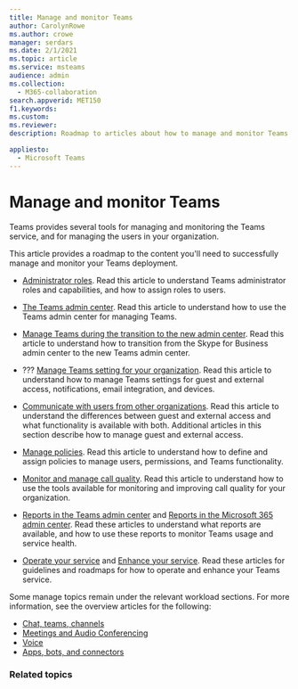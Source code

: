 ```yaml
---
title: Manage and monitor Teams
author: CarolynRowe
ms.author: crowe
manager: serdars
ms.date: 2/1/2021
ms.topic: article
ms.service: msteams
audience: admin
ms.collection: 
  - M365-collaboration
search.appverid: MET150
f1.keywords:
ms.custom: 
ms.reviewer: 
description: Roadmap to articles about how to manage and monitor Teams.

appliesto: 
  - Microsoft Teams
---
```


# Manage and monitor Teams

Teams provides several tools for managing and monitoring the Teams service, and for managing the users in your organization.

This article provides a roadmap to the content you'll need to successfully manage and monitor your Teams deployment.

- [Administrator roles](using-admin-roles.md). Read this article to understand Teams administrator roles and capabilities, and how to assign roles to users.

- [The Teams admin center](manage-teams-in-modern-portal.md). Read this article to understand how to use the Teams admin center for managing Teams.  

- [Manage Teams during the transition to the new admin center](manage-teams-skypeforbusiness-admin-center.md). Read this article to understand how to transition from the Skype for Business admin center to the new Teams admin center. 

- ??? [Manage Teams setting for your organization](enable-features-office-365.md). Read this article to understand how to manage Teams settings for guest and external access, notifications, email integration, and devices. 

- [Communicate with users from other organizations](communicate-with-users-from-other-organizations.md). Read this article to understand the differences between guest and external access and what functionality is available with both. Additional articles in this section describe how to manage guest and external access.

- [Manage policies](policy-assignment-overview.md). Read this article to understand how to define and assign policies to manage users, permissions, and Teams functionality.

- [Monitor and manage call quality](monitor-call-quality-qos.md). Read this article to understand how to use the tools available for monitoring and improving call quality for your organization.

- [Reports in the Teams admin center](teams-analytics-and-reports/teams-reporting-reference.md) and [Reports in the Microsoft 365 admin center](teams-activity-reports.md). Read these articles to understand what reports are available, and how to use these reports to monitor Teams usage and service health.

- [Operate your service](teams-analytics-and-reports/teams-reporting-reference.md) and [Enhance your service](upgrade-enhance-my-service.md). Read these articles for guidelines and roadmaps for how to operate and enhance your Teams service.

Some manage topics remain under the relevant workload sections. For more information, see the overview articles for the following:

- [Chat, teams, channels](deploy-chat-teams-channels-microsoft-teams-landing-page.md)
- [Meetings and Audio Conferencing](deploy-meetings-microsoft-teams-landing-page.md)
- [Voice](cloud-voice-landing-page.md)
- [Apps, bots, and connectors](deploy-apps-microsoft-teams-landing-page.md)


### Related topics

